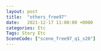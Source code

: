 ```yaml
---
layout: post
title:  "others_free97"
date:   2021-12-17 11:00:00 +0000
categories: Etc
Tags: Story Etc
SceneCode: ["scene_free97_q1_s20"]
---
```


